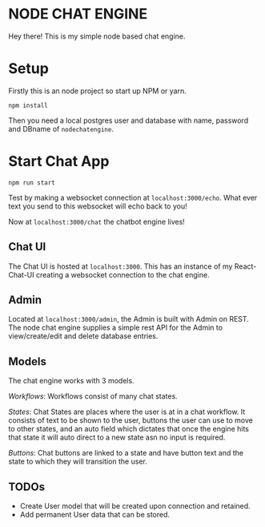 # NODE CHAT ENGINE

Hey there! This is my simple node based chat engine.

# Setup

Firstly this is an node project so start up NPM or yarn.

```
npm install
```

Then you need a local postgres user and database with name, password and DBname of `nodechatengine`.

# Start Chat App

```
npm run start
```

Test by making a websocket connection at `localhost:3000/echo`. What ever text you send to this websocket will echo back to you!

Now at `localhost:3000/chat` the chatbot engine lives!

## Chat UI

The Chat UI is hosted at `localhost:3000`. This has an instance of my React-Chat-UI creating a websocket connection to the chat engine.

## Admin

Located at `localhost:3000/admin`, the Admin is built with Admin on REST. The node chat engine supplies a simple rest API for the Admin to view/create/edit and delete database entries.

## Models

The chat engine works with 3 models.

_Workflows_: Workflows consist of many chat states.

_States_: Chat States are places where the user is at in a chat workflow. It consists of text to be shown to the user, buttons the user can use to move to other states, and an auto field which dictates that once the engine hits that state it will auto direct to a new state asn no input is required.

_Buttons_: Chat buttons are linked to a state and have button text and the state to which they will transition the user.

## TODOs

-   Create User model that will be created upon connection and retained.
-   Add permanent User data that can be stored.
